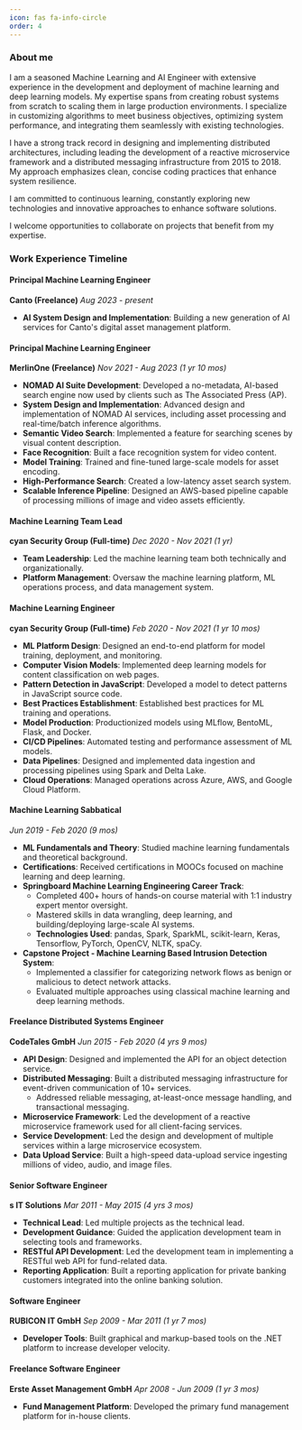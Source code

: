 ```yaml
---
icon: fas fa-info-circle
order: 4
---
```


### About me

I am a seasoned Machine Learning and AI Engineer with extensive experience in the development and deployment of machine learning and deep learning models. My expertise spans from creating robust systems from scratch to scaling them in large production environments. 
I specialize in customizing algorithms to meet business objectives, optimizing system performance, and integrating them seamlessly with existing technologies.

I have a strong track record in designing and implementing distributed architectures, including leading the development of a reactive microservice framework and a distributed messaging infrastructure from 2015 to 2018. 
My approach emphasizes clean, concise coding practices that enhance system resilience.

I am committed to continuous learning, constantly exploring new technologies and innovative approaches to enhance software solutions. 

I welcome opportunities to collaborate on projects that benefit from my expertise.

### Work Experience Timeline

#### **Principal Machine Learning Engineer**
**Canto (Freelance)**
*Aug 2023 - present*

- **AI System Design and Implementation**: Building a new generation of AI services for Canto's digital asset management platform. 

#### **Principal Machine Learning Engineer**
**MerlinOne (Freelance)**
*Nov 2021 - Aug 2023 (1 yr 10 mos)*

- **NOMAD AI Suite Development**: Developed a no-metadata, AI-based search engine now used by clients such as The Associated Press (AP).
- **System Design and Implementation**: Advanced design and implementation of NOMAD AI services, including asset processing and real-time/batch inference algorithms.
- **Semantic Video Search**: Implemented a feature for searching scenes by visual content description.
- **Face Recognition**: Built a face recognition system for video content.
- **Model Training**: Trained and fine-tuned large-scale models for asset encoding.
- **High-Performance Search**: Created a low-latency asset search system.
- **Scalable Inference Pipeline**: Designed an AWS-based pipeline capable of processing millions of image and video assets efficiently.

#### **Machine Learning Team Lead**
**cyan Security Group (Full-time)**
*Dec 2020 - Nov 2021 (1 yr)*

- **Team Leadership**: Led the machine learning team both technically and organizationally.
- **Platform Management**: Oversaw the machine learning platform, ML operations process, and data management system.

#### **Machine Learning Engineer**
**cyan Security Group (Full-time)**
*Feb 2020 - Nov 2021 (1 yr 10 mos)*

- **ML Platform Design**: Designed an end-to-end platform for model training, deployment, and monitoring.
- **Computer Vision Models**: Implemented deep learning models for content classification on web pages.
- **Pattern Detection in JavaScript**: Developed a model to detect patterns in JavaScript source code.
- **Best Practices Establishment**: Established best practices for ML training and operations.
- **Model Production**: Productionized models using MLflow, BentoML, Flask, and Docker.
- **CI/CD Pipelines**: Automated testing and performance assessment of ML models.
- **Data Pipelines**: Designed and implemented data ingestion and processing pipelines using Spark and Delta Lake.
- **Cloud Operations**: Managed operations across Azure, AWS, and Google Cloud Platform.

#### **Machine Learning Sabbatical**
*Jun 2019 - Feb 2020 (9 mos)*

- **ML Fundamentals and Theory**: Studied machine learning fundamentals and theoretical background.
- **Certifications**: Received certifications in MOOCs focused on machine learning and deep learning.
- **Springboard Machine Learning Engineering Career Track**:
  - Completed 400+ hours of hands-on course material with 1:1 industry expert mentor oversight.
  - Mastered skills in data wrangling, deep learning, and building/deploying large-scale AI systems.
  - **Technologies Used**: pandas, Spark, SparkML, scikit-learn, Keras, Tensorflow, PyTorch, OpenCV, NLTK, spaCy.
- **Capstone Project - Machine Learning Based Intrusion Detection System**:
  - Implemented a classifier for categorizing network flows as benign or malicious to detect network attacks.
  - Evaluated multiple approaches using classical machine learning and deep learning methods.

#### **Freelance Distributed Systems Engineer**
**CodeTales GmbH**
*Jun 2015 - Feb 2020 (4 yrs 9 mos)*

- **API Design**: Designed and implemented the API for an object detection service.
- **Distributed Messaging**: Built a distributed messaging infrastructure for event-driven communication of 10+ services.
  - Addressed reliable messaging, at-least-once message handling, and transactional messaging.
- **Microservice Framework**: Led the development of a reactive microservice framework used for all client-facing services.
- **Service Development**: Led the design and development of multiple services within a large microservice ecosystem.
- **Data Upload Service**: Built a high-speed data-upload service ingesting millions of video, audio, and image files.

#### **Senior Software Engineer**
**s IT Solutions**
*Mar 2011 - May 2015 (4 yrs 3 mos)*

- **Technical Lead**: Led multiple projects as the technical lead.
- **Development Guidance**: Guided the application development team in selecting tools and frameworks.
- **RESTful API Development**: Led the development team in implementing a RESTful web API for fund-related data.
- **Reporting Application**: Built a reporting application for private banking customers integrated into the online banking solution.

#### **Software Engineer**
**RUBICON IT GmbH**
*Sep 2009 - Mar 2011 (1 yr 7 mos)*

- **Developer Tools**: Built graphical and markup-based tools on the .NET platform to increase developer velocity.

#### **Freelance Software Engineer**
**Erste Asset Management GmbH**
*Apr 2008 - Jun 2009 (1 yr 3 mos)*

- **Fund Management Platform**: Developed the primary fund management platform for in-house clients.

